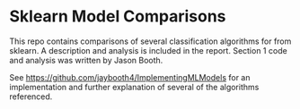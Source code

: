 # Sklearn Model Comparisons

This repo contains comparisons of several classification algorithms for from sklearn. A description and analysis
is included in the report. Section 1 code and analysis was written by Jason Booth.

See https://github.com/jaybooth4/ImplementingMLModels for an implementation and further
explanation of several of the algorithms referenced.
